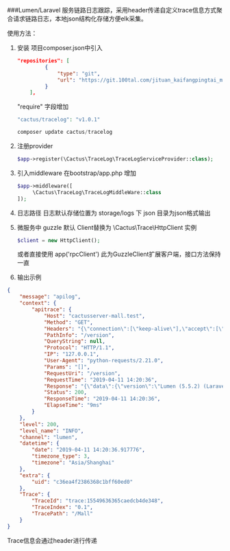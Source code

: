 ###Lumen/Laravel 服务链路日志跟踪，采用header传递自定义trace信息方式聚合请求链路日志，本地json结构化存储方便elk采集。

使用方法：

1. 安装
   项目composer.json中引入
   ```json
   "repositories": [
            {
                "type": "git",
                "url": "https://git.100tal.com/jituan_kaifangpingtai_mofaxiao_ms/tracelog.git"
            }
       ],
   ```
       
   "require" 字段增加 
   ```php
   "cactus/tracelog": "v1.0.1"
   ```
   ```php
   composer update cactus/tracelog 
   ```
   
2. 注册provider
    ```php
    $app->register(\Cactus\TraceLog\TraceLogServiceProvider::class);
    ```
3. 引入middleware
    在bootstrap/app.php 增加
    ```php
    $app->middleware([
         \Cactus\TraceLog\TraceLogMiddleWare::class
    ]);
    ```

4. 日志路径
   日志默认存储位置为 storage/logs 下
   json 目录为json格式输出
   
5. 微服务中 guzzle 默认 Client替换为 \Cactus\Trace\HttpClient 实例
    ```php
    $client = new HttpClient();
    ```
    或者直接使用 app('rpcClient')   此为GuzzleClient扩展客户端，接口方法保持一直

6. 输出示例
```json
{
	"message": "apilog",
	"context": {
		"apitrace": {
			"Host": "cactusserver-mall.test",
			"Method": "GET",
			"Headers": "{\"connection\":[\"keep-alive\"],\"accept\":[\"*/*\"],\"accept-encoding\":[\"gzip, deflate\"],\"user-agent\":[\"python-requests/2.21.0\"],\"host\":[\"cactusserver-mall.test\"],\"content-length\":[\"\"],\"content-type\":[\"\"]}",
			"PathInfo": "/version",
			"QueryString": null,
			"Protocol": "HTTP/1.1",
			"IP": "127.0.0.1",
			"User-Agent": "python-requests/2.21.0",
			"Params": "[]",
			"RequestUri": "/version",
			"RequestTime": "2019-04-11 14:20:36",
			"Response": "{\"data\":{\"version\":\"Lumen (5.5.2) (Laravel Components 5.5.*)\"},\"meta\":{\"timestamp\":1554963636.89317,\"response_time\":0.0965871810913086}}",
			"Status": 200,
			"ResponseTime": "2019-04-11 14:20:36",
			"ElapseTime": "9ms"
		}
	},
	"level": 200,
	"level_name": "INFO",
	"channel": "lumen",
	"datetime": {
		"date": "2019-04-11 14:20:36.917776",
		"timezone_type": 3,
		"timezone": "Asia/Shanghai"
	},
	"extra": {
		"uid": "c36ea4f2386368c1bff60ed0"
	},
	"Trace": {
		"TraceId": "trace:15549636365caedcb4de348",
		"TraceIndex": "0.1",
		"TracePath": "/Mall"
	}
}
```
Trace信息会通过header进行传递